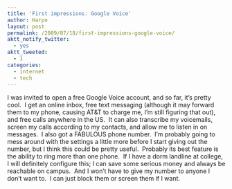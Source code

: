 ```yaml
---
title: 'First impressions: Google Voice'
author: Harpo
layout: post
permalink: /2009/07/18/first-impressions-google-voice/
aktt_notify_twitter:
  - yes
aktt_tweeted:
  - 1
categories:
  - internet
  - tech
---
```

I was invited to open a free Google Voice account, and so far, it&#8217;s pretty cool.  I get an online inbox, free text messaging (although it may forward them to my phone, causing AT&T to charge me, I&#8217;m still figuring that out), and free calls anywhere in the US.  It can also transcribe my voicemails, screen my calls according to my contacts, and allow me to listen in on messages.  I also got a FABULOUS phone number.  I&#8217;m probably going to mess around with the settings a little more before I start giving out the number, but I think this could be pretty useful.  Probably its best feature is the ability to ring more than one phone.  If I have a dorm landline at college, I will definitely configure this; I can save some serious money and always be reachable on campus.  And I won&#8217;t have to give my number to anyone I don&#8217;t want to.  I can just block them or screen them if I want.